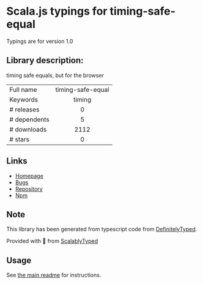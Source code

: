 
# Scala.js typings for timing-safe-equal

Typings are for version 1.0

## Library description:
timing safe equals, but for the browser

|                    |                 |
| ------------------ | :-------------: |
| Full name          | timing-safe-equal |
| Keywords           | timing |
| # releases         | 0 |
| # dependents       | 5 |
| # downloads        | 2112 |
| # stars            | 0 |

## Links
- [Homepage](https://github.com/crypto-browserify/timing-safe-equal#readme)
- [Bugs](https://github.com/crypto-browserify/timing-safe-equal/issues)
- [Repository](https://github.com/crypto-browserify/timing-safe-equal)
- [Npm](https://www.npmjs.com/package/timing-safe-equal)
    


## Note
This library has been generated from typescript code from [DefinitelyTyped](https://definitelytyped.org).

Provided with :purple_heart: from [ScalablyTyped](https://github.com/oyvindberg/ScalablyTyped)

## Usage
See [the main readme](../../readme.md) for instructions.


